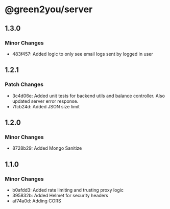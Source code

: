 # @green2you/server

## 1.3.0

### Minor Changes

- 483f457: Added logic to only see email logs sent by logged in user

## 1.2.1

### Patch Changes

- 3c4d06e: Added unit tests for backend utils and balance controller. Also updated server error response.
- 7fcb24d: Added JSON size limit

## 1.2.0

### Minor Changes

- 8728b29: Added Mongo Sanitize

## 1.1.0

### Minor Changes

- b0afdd3: Added rate limiting and trusting proxy logic
- 395832b: Added Helmet for security headers
- af74a0d: Adding CORS
